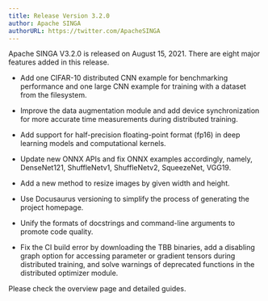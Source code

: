 ```yaml
---
title: Release Version 3.2.0
author: Apache SINGA
authorURL: https://twitter.com/ApacheSINGA
---
```


<!--- Licensed to the Apache Software Foundation (ASF) under one or more contributor license agreements.  See the NOTICE file distributed with this work for additional information regarding copyright ownership.  The ASF licenses this file to you under the Apache License, Version 2.0 (the "License"); you may not use this file except in compliance with the License.  You may obtain a copy of the License at http://www.apache.org/licenses/LICENSE-2.0 Unless required by applicable law or agreed to in writing, software distributed under the License is distributed on an "AS IS" BASIS, WITHOUT WARRANTIES OR CONDITIONS OF ANY KIND, either express or implied.  See the License for the specific language governing permissions and limitations under the License.  -->


Apache SINGA V3.2.0 is released on August 15, 2021. There are eight major features added in this release.

- Add one CIFAR-10 distributed CNN example for benchmarking performance and one large CNN example for training with a dataset from the filesystem.

- Improve the data augmentation module and add device synchronization for more accurate time measurements during distributed training.

- Add support for half-precision floating-point format (fp16) in deep learning models and computational kernels.

- Update new ONNX APIs and fix ONNX examples accordingly, namely, DenseNet121, ShuffleNetv1, ShuffleNetv2, SqueezeNet, VGG19.

- Add a new method to resize images by given width and height.

- Use Docusaurus versioning to simplify the process of generating the project homepage.

- Unify the formats of docstrings and command-line arguments to promote code quality.

- Fix the CI build error by downloading the TBB binaries, add a disabling graph option for accessing parameter or gradient tensors during distributed training, and solve warnings of deprecated functions in the distributed optimizer module.

Please check the overview page and detailed guides.


